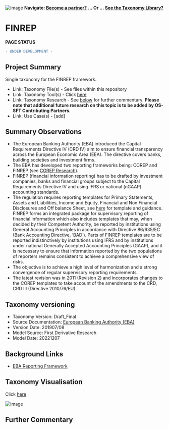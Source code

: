 ![image](https://user-images.githubusercontent.com/112073913/188821900-0c411acf-fbdd-4163-adc9-3ba4e2be78df.png)
**Navigate: [Become a partner?](https://github.com/OS-SFT/06-COLLABORATORS-PARTNERS)**
**... Or ... [See the Taxonomy Library?](https://github.com/orgs/OS-SFT/projects/2)**

# FINREP
**PAGE STATUS**
```diff
- UNDER DEVELOPMENT -
```
## Project Summary
Single taxonomy for the FINREP framework.
- Link: Taxonomy File(s) - See files within this repository
- Link: Taxonomy Tool(s) - Click [here](https://os-sft.solidatus.com/viewer/share/KiHbs0MaywNIZOKE34shWkNo0GC9E1Ee)
- Link: Taxonomy Research - See [below](https://www.eba.europa.eu/risk-analysis-and-data/reporting-frameworks/reporting-framework-2.9) for further commentary. **Please note that additional future research on this topic is to be added by OS-SFT Contributing Partners.**
- Link: Use Case(s) - [add]

## Summary Observations
- The European Banking Authority (EBA) introduced the Capital Requirements Directive IV (CRD IV) aim to ensure financial transparency across the European Economic Area (EEA). The directive covers banks, building societies and investment firms.
- The EBA has developed two reporting frameworks being: COREP and FINREP (see [COREP Research](https://github.com/OS-SFT/Taxonomy-Mappings-Library/blob/main/Single%20Taxonomies/COREP/README.md)).
- FINREP (financial information reporting) has to be drafted by investment companies, banks and financial groups subject to the Capital Requirements Directive IV and using IFRS or national (nGAAP) accounting standards.
- The regulation requires reporting templates for Primary Statements, Assets and Liabilities, Income and Equity, Financial and Non Financial Disclosures and Off balance Sheet, see [here](https://www.eba.europa.eu/regulation-and-policy/supervisory-reporting/implementing-technical-standards-on-proposed-amendments-to-finrep-ifrs-due-to-ifrs-9) for template and guidance.
 FINREP forms an integrated package for supervisory reporting of financial information which also includes templates that may, when decided by their Competent Authority, be reported by institutions using General Accounting Principles in accordance with Directive 86/635/EC (Bank Accounting Directive, ‘BAD’). Parts of FINREP templates are to be reported indistinctively by institutions using IFRS and by institutions under national Generally Accepted Accounting Principles (GAAP), and it is necessary to ensure that information reported by the two populations of reporters remains consistent to achieve a comprehensive view of risks.
- The objective is to achieve a high level of harmonization and a strong convergence of regular supervisory reporting requirements.
- The latest revision was in 2011 (Revision 2) and incorporates changes to the COREP templates to take account of the amendments to the CRD, CRD III (Directive 2010/76/EU).

## Taxonomy versioning
* Taxonomy Version: Draft_Final
* Source Documentation: [European Banking Authority (EBA)](https://www.eba.europa.eu/risk-analysis-and-data/reporting-frameworks/reporting-framework-2.9)
* Version Date: 201907/08
* Model Source: First Derivative Research
* Model Date: 20221207

## Background Links
- [EBA Reporting Framework](https://www.eba.europa.eu/regulation-and-policy/supervisory-reporting/implementing-technical-standards-on-proposed-amendments-to-finrep-ifrs-due-to-ifrs-9)

## Taxonomy Visualisation

Click [here](https://os-sft.solidatus.com/viewer/share/KiHbs0MaywNIZOKE34shWkNo0GC9E1Ee)

![image](https://github.com/OS-SFT/Taxonomy-Mappings-Library/assets/112079442/acd5eaa0-1445-4129-befd-ab113580562b)

## Further Commentary
